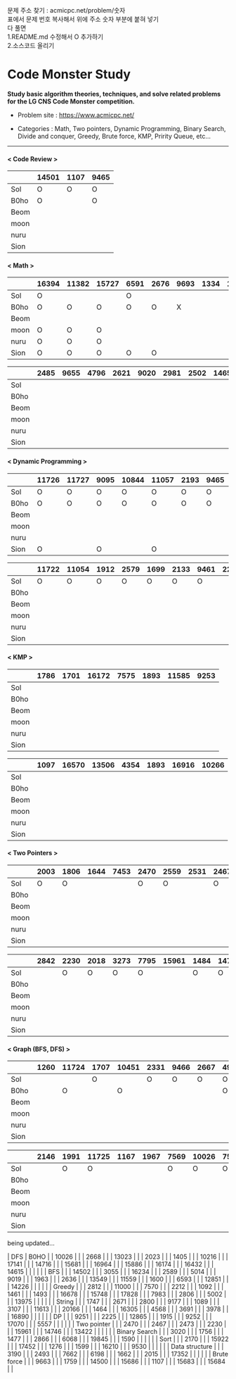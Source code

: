문제 주소 찾기 : acmicpc.net/problem/숫자
<br>
표에서 문제 번호 복사해서 위에 주소 숫자 부분에 붙혀 넣기
<br>
다 풀면 
<br>
1.README.md 수정해서 O 추가하기
<br>
2.소스코드 올리기

# Code Monster Study

**Study basic algorithm theories, techniques, and solve related problems for the LG CNS Code Monster competition.**



- Problem site : https://www.acmicpc.net/

- Categories : Math, Two pointers, Dynamic Programming, Binary Search, Divide and conquer, Greedy, Brute force, KMP, Pririty Queue, etc...

---

#### < Code Review >

|      | 14501 |  1107 | 9465  |
| ---- | ----- | ----- | ----- |
| Sol  | O     | O     | O     |
| B0ho | O     |       | O     |
| Beom |       |       |       |
| moon |       |       |       |
| nuru |       |       |       |
| Sion |       |       |       |


#### < Math >

|      | 16394 | 11382 | 15727 | 6591 | 2676 | 9693 | 1334 | 1057 | 2960 | 1292 |
| ---- | ----- | ----- | ----- | ---- | ---- | ---- | ---- | ---- | ---- | ---- |
| Sol  | O     |       |       | O    |      |      |      |      |      |      |
| B0ho | O     | O     | O     | O    | O    | X    |      |      |      |      |
| Beom |       |       |       |      |      |      |      |      |      |      |
| moon | O     | O     | O     |      |      |      |      |      |      |      |
| nuru | O     | O     | O     |      |      |      |      |      |      |      |
| Sion | O     | O     | O     | O    | O    |      |      |      |      |      |

|      | 2485 | 9655 | 4796 | 2621 | 9020 | 2981 | 2502 | 14650 | 17213 | 12021 |
| ---- | ---- | ---- | ---- | ---- | ---- | ---- | ---- | ----- | ----- | ----- |
| Sol  |      |      |      |      |      |      |      |       |       |       |
| B0ho |      |      |      |      |      |      |      |       |       |       |
| Beom |      |      |      |      |      |      |      |       |       | O     |
| moon |      |      |      |      |      |      |      |       |       |       |
| nuru |      |      |      |      |      |      |      |       |       |       |
| Sion |      |      |      |      |      |      |      |       |       |       |

#### < Dynamic Programming >

|      | 11726 | 11727 | 9095 | 10844 | 11057 | 2193 | 9465 | 2156 | 11053 | 11055 |
| ---- | ----- | ----- | ---- | ----- | ----- | ---- | ---- | ---- | ----- | ----- |
| Sol  | O     | O     | O    | O     | O     | O    | O    | O    | O     | O     |
| B0ho | O     | O     | O    | O     | O     | O    | O    | O    |       |       |
| Beom |       |       |      |       |       |      |      |      |       |       |
| moon |       |       |      |       |       |      |      |      |       |       |
| nuru |       |       |      |       |       |      |      |      |       |       |
| Sion | O     |       | O    |       | O     |      |      |      |       |       |

|      | 11722 | 11054 | 1912 | 2579 | 1699 | 2133 | 9461 | 2225 | 2011 | 11052 |
| ---- | ----- | ----- | ---- | ---- | ---- | ---- | ---- | ---- | ---- | ----- |
| Sol  | O     | O     | O    | O    | O    | O    | O    |      | O    | O     |
| B0ho |       |       |      |      |      |      |      |      |      |       |
| Beom |       |       |      |      |      |      |      |      |      |       |
| moon |       |       |      |      |      |      |      |      |      |       |
| nuru |       |       |      |      |      |      |      |      |      |       |
| Sion |       |       |      |      |      |      |      |      |      |       |


#### < KMP >

|      | 1786 | 1701 | 16172 | 7575 | 1893 | 11585 | 9253 |
| ---- | ---- | ---- | ----- | ---- | ---- | ----- | ---- |
| Sol  |      |      |       |      |      |       |      |
| B0ho |      |      |       |      |      |       |      |
| Beom |      |      |       |      |      |       |      |
| moon |      |      |       |      |      |       |      |
| nuru |      |      |       |      |      |       |      |
| Sion |      |      |       |      |      |       |      |

|      | 1097 | 16570 | 13506 | 4354 | 1893 | 16916 | 10266 |
| ---- | ---- | ----- | ----- | ---- | ---- | ----- | ----- |
| Sol  |      |       |       |      |      |       |       |
| B0ho |      |       |       |      |      |       |       |
| Beom |      |       |       |      |      |       |       |
| moon |      |       |       |      |      |       |       |
| nuru |      |       |       |      |      |       |       |
| Sion |      |       |       |      |      |       |       |

#### < Two Pointers >

|      | 2003 | 1806 | 1644 | 7453 | 2470 | 2559 | 2531 | 2467 | 1940 | 2473 |
| ---- | ---- | ---- | ---- | ---- | ---- | ---- | ---- | ---- | ---- | ---- |
| Sol  | O    | O    |      |      | O    | O    |      | O    | O    | O    |
| B0ho |      |      |      |      |      |      |      |      |      |      |
| Beom |      |      |      |      |      |      |      |      |      |      |
| moon |      |      |      |      |      |      |      |      |      |      |
| nuru |      |      |      |      |      |      |      |      |      |      |
| Sion |      |      |      |      |      |      |      |      |      |      |

|      | 2842 | 2230 | 2018 | 3273 | 7795 | 15961 | 1484 | 14746 | 14921 | 1337 | 15565 |
| ---- | ---- | ---- | ---- | ---- | ---- | ----- | ---- | ----- | ----- | ---- | ----- |
| Sol  |      | O    | O    | O    | O    |       | O    | O     | O     | O    | O     |
| B0ho |      |      |      |      |      |       |      |       |       |      |       |
| Beom |      |      |      |      |      |       |      |       |       |      |       |
| moon |      |      |      |      |      |       |      |       |       |      |       |
| nuru |      |      |      |      |      |       |      |       |       |      |       |
| Sion |      |      |      |      |      |       |      |       |       |      |       |

#### < Graph (BFS, DFS) >

|      | 1260 | 11724 | 1707 | 10451 | 2331 | 9466 | 2667 | 4963 | 7576 | 2178 |
| ---- | ---- | ----- | ---- | ----- | ---- | ---- | ---- | ---- | ---- | ---- |
| Sol  |      |       | O    |       | O    | O    | O    | O    | O    | O    |
| B0ho |      | O     |      | O     |      |      |      | O    |      |      |
| Beom |      |       |      |       |      |      |      |      |      |      |
| moon |      |       |      |       |      |      |      |      |      |      |
| nuru |      |       |      |       |      |      |      |      |      |      |
| Sion |      |       |      |       |      |      |      |      |      |      |

|      | 2146 | 1991 | 11725 | 1167 | 1967 | 7569 | 10026 | 7562 | 2206 | 13460 | 1967 |
| ---- | ---- | ---- | ----- | ---- | ---- | ---- | ----- | ---- | ---- | ----- | ---- |
| Sol  |      | O    | O     |      |      | O    | O     | O    | O    |       |      |
| B0ho |      |      |       |      |      |      |       |      |      |       |      |
| Beom |      |      |       |      |      |      |       |      |      |       |      |
| moon |      |      |       |      |      |      |       |      |      |       |      |
| nuru |      |      |       |      |      |      |       |      |      |       |      |
| Sion |      |      |       |      |      |      |       |      |      |       |      |


being updated...


|	DFS	|	B0HO	|
|	10026	|		|
|	2668	|		|
|	13023	|		|
|	2023	|		|
|	1405	|		|
|	10216	|		|
|	17141	|		|
|	14716	|		|
|	15681	|		|
|	16964	|		|
|	15886	|		|
|	16174	|		|
|	16432	|		|
|	14615	|		|
|		|		|
|	BFS	|		|
|	14502	|		|
|	3055	|		|
|	16234	|		|
|	2589	|		|
|	5014	|		|
|	9019	|		|
|	1963	|		|
|	2636	|		|
|	13549	|		|
|	11559	|		|
|	1600	|		|
|	6593	|		|
|	12851	|		|
|	14226	|		|
|		|		|
|	Greedy	|		|
|	2812	|		|
|	11000	|		|
|	7570	|		|
|	2212	|		|
|	1092	|		|
|	1461	|		|
|	1493	|		|
|	16678	|		|
|	15748	|		|
|	17828	|		|
|	7983	|		|
|	2806	|		|
|	5002	|		|
|	13975	|		|
|		|		|
|	String	|		|
|	1747	|		|
|	2671	|		|
|	2800	|		|
|	9177	|		|
|	1089	|		|
|	3107	|		|
|	11613	|		|
|	20166	|		|
|	1464	|		|
|	16305	|		|
|	4568	|		|
|	3691	|		|
|	3978	|		|
|	16890	|		|
|		|		|
|	DP	|		|
|	9251	|		|
|	2225	|		|
|	12865	|		|
|	1915	|		|
|	9252	|		|
|	17070	|		|
|	5557	|		|
|		|		|
|	Two pointer	|		|
|	2470	|		|
|	2467	|		|
|	2473	|		|
|	2230	|		|
|	15961	|		|
|	14746	|		|
|	13422	|		|
|		|		|
|	Binary Search	|		|
|	3020	|		|
|	1756	|		|
|	1477	|		|
|	2866	|		|
|	6068	|		|
|	19845	|		|
|	1590	|		|
|		|		|
|	Sort	|		|
|	2170	|		|
|	15922	|		|
|	17452	|		|
|	1276	|		|
|	1599	|		|
|	16210	|		|
|	9530	|		|
|		|		|
|	Data structure	|		|
|	3190	|		|
|	2493	|		|
|	7662	|		|
|	6198	|		|
|	1662	|		|
|	2015	|		|
|	17352	|		|
|		|		|
|	Brute force	|		|
|	9663	|		|
|	1759	|		|
|	14500	|		|
|	15686	|		|
|	1107	|		|
|	15683	|		|
|	15684	|		|

